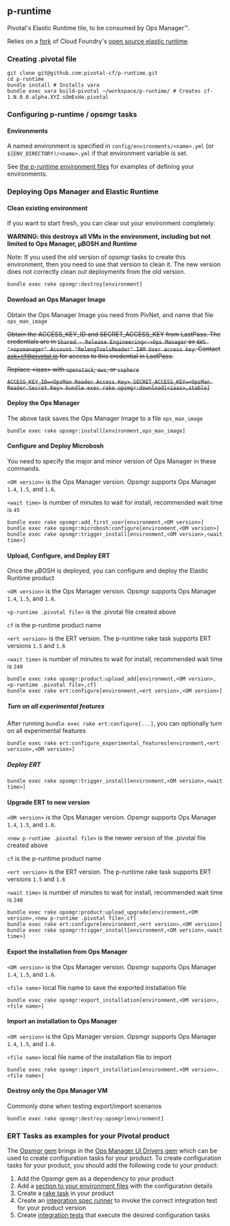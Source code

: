 ## p-runtime

Pivotal's Elastic Runtime tile, to be consumed by Ops Manager&trade;.

Relies on a [fork](https://github.com/pivotal-cf/pcf-release) of Cloud Foundry's [open source elastic runtime](https://github.com/cloudfoundry/cf-release).

### Creating .pivotal file

```
git clone git@github.com:pivotal-cf/p-runtime.git
cd p-runtime
bundle install # Installs vara
bundle exec vara build-pivotal ~/workspace/p-runtime/ # Creates cf-1.N.0.0.alpha.XYZ.sOmEsHa.pivotal
```
### Configuring p-runtime / opsmgr tasks

#### Environments

A named environment is specified in `config/environments/<name>.yml` (or `${ENV_DIRECTORY)/<name>.yml` if that environment variable is set.

See [the p-runtime environment files](https://github.com/pivotal-cf/p-runtime/blob/master/config/environments) for examples of defining your environments.

### Deploying Ops Manager and Elastic Runtime

#### Clean existing environment
If you want to start fresh, you can clear out your environment completely:

**WARNING: this destroys all VMs in the environment, including but not limited to Ops Manager, µBOSH and Runtime**

Note: If you used the old version of opsmgr tasks to create this environment, then you need to use that version to clean it. The new version does not correctly clean out deployments from the old version.

```
bundle exec rake opsmgr:destroy[environment]
```

#### Download an Ops Manager Image
Obtain the Ops Manager Image you need from PivNet, and name that file `ops_man_image`

~~Obtain the ACCESS_KEY_ID and SECRET_ACCESS_KEY from LastPass. The credentials are in `Shared - Release Engineering<->Ops Manager` as `AWS "+opsmanager" Account "RelengToolsReader" IAM User access key`. Contact ask+cf@pivotal.io for access to this credential in LastPass.~~

~~Replace \<iaas> with `openstack`, `aws`, or `vsphere`~~

~~`ACCESS_KEY_ID=<OpsMan Reader Access Key> SECRET_ACCESS_KEY=<OpsMan Reader Secret Key> bundle exec rake opsmgr:download[<iaas>,stable]`~~

#### Deploy the Ops Manager
The above task saves the Ops Manager Image to a file `ops_man_image`

```
bundle exec rake opsmgr:install[environment,ops_man_image]
```

#### Configure and Deploy Microbosh
You need to specify the major and minor version of Ops Manager in these commands.

`<OM version>` is the Ops Manager version. Opsmgr supports Ops Manager `1.4`, `1.5`, and `1.6`.

`<wait time>` is number of minutes to wait for install, recommended wait time is `45`

```
bundle exec rake opsmgr:add_first_user[environment,<OM version>]
bundle exec rake opsmgr:microbosh:configure[environment,<OM version>]
bundle exec rake opsmgr:trigger_install[environment,<OM version>,<wait time>]
```

#### Upload, Configure, and Deploy ERT
Once the µBOSH is deployed, you can configure and deploy the Elastic Runtime product

`<OM version>` is the Ops Manager version. Opsmgr supports Ops Manager `1.4`, `1.5`, and `1.6`.

`<p-runtime .pivotal file>` is the .pivotal file created above

`cf` is the p-runtime product name

`<ert version>` is the ERT version. The p-runtime rake task supports ERT versions `1.5` and `1.6`

`<wait time>` is number of minutes to wait for install, recommended wait time is `240`

```
bundle exec rake opsmgr:product:upload_add[environment,<OM version>,<p-runtime .pivotal file>,cf]
bundle exec rake ert:configure[environment,<ert version>,<OM version>]
```

##### Turn on all experimental features
After running `bundle exec rake ert:configure[...]`, you can optionally turn on all experimental features

```
bundle exec rake ert:configure_experimental_features[environment,<ert version>,<OM version>]
```

##### Deploy ERT
```
bundle exec rake opsmgr:trigger_install[environment,<OM version>,<wait time>]
```

#### Upgrade ERT to new version
`<OM version>` is the Ops Manager version. Opsmgr supports Ops Manager `1.4`, `1.5`, and `1.6`.

`<new p-runtime .pivotal file>` is the newer version of the .pivotal file created above

`cf` is the p-runtime product name

`<ert version>` is the ERT version. The p-runtime rake task supports ERT versions `1.5` and `1.6`

`<wait time>` is number of minutes to wait for install, recommended wait time is `240`

```
bundle exec rake opsmgr:product:upload_upgrade[environment,<OM version>,<new p-runtime .pivotal file>,cf]
bundle exec rake ert:configure[environment,<ert version>,<OM version>]
bundle exec rake opsmgr:trigger_install[environment,<OM version>,<wait time>]
```

#### Export the installation from Ops Manager
`<OM version>` is the Ops Manager version. Opsmgr supports Ops Manager `1.4`, `1.5`, and `1.6`.

`<file name>` local file name to save the exported installation file

```
bundle exec rake opsmgr:export_installation[environment,<OM version>,<file name>]
```

#### Import an installation to Ops Manager
`<OM version>` is the Ops Manager version. Opsmgr supports Ops Manager `1.4`, `1.5`, and `1.6`.

`<file name>` local file name of the installation file to import

```
bundle exec rake opsmgr:import_installation[environment,<OM version>,<file name>]
```

#### Destroy only the Ops Manager VM

Commonly done when testing export/import scenarios

```
bundle exec rake opsmgr:destroy:opsmgr[environment]
```

### ERT Tasks as examples for your Pivotal product

The [Opsmgr gem](https://github.com/pivotal-cf/opsmgr) brings in the [Ops Manager UI Drivers gem](https://github.com/pivotal-cf-experimental/ops_manager_ui_drivers) which can be used to create configuration tasks for your product. To create configuration tasks for your product, you should add the following code to your product:

1. Add the Opsmgr gem as a dependency to your product
1. Add a [section to your environment files](https://github.com/pivotal-cf/p-runtime/blob/master/config/environments/skunk.yml#L61-L75) with the configuration details
1. Create a [rake task](https://github.com/pivotal-cf/p-runtime/blob/master/lib/tasks/ert.rake) in your product
1. Create an [integration spec runner](https://github.com/pivotal-cf/p-runtime/blob/master/lib/tools/integration_spec_runner.rb) to invoke the correct integration test for your product version
1. Create [integration tests](https://github.com/pivotal-cf/p-runtime/tree/master/integration) that execute the desired configuration tasks

